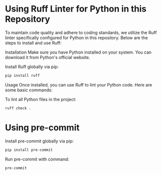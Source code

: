 # Using Ruff Linter for Python in this Repository
To maintain code quality and adhere to coding standards, we utilize the Ruff linter specifically configured for Python in this repository. Below are the steps to install and use Ruff:

Installation
Make sure you have Python installed on your system. You can download it from Python's official website.

Install Ruff globally via pip:
```bash
pip install ruff
```
Usage
Once installed, you can use Ruff to lint your Python code. Here are some basic commands:

To lint all Python files in the project:
```bash
ruff check .
```

# Using pre-commit
Install pre-commit globally via pip:
```bash
pip install pre-commit
```

Run pre-commit with command:
```bash
pre-commit
```
